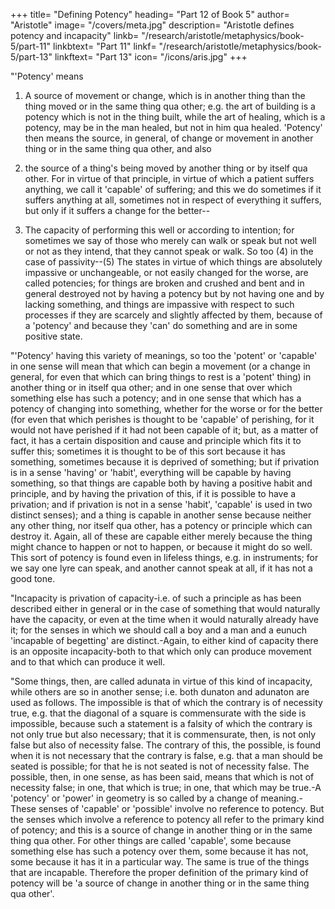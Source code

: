 +++
title= "Defining Potency"
heading= "Part 12 of Book 5"
author= "Aristotle"
image= "/covers/meta.jpg"
description= "Aristotle defines potency and incapacity"
linkb= "/research/aristotle/metaphysics/book-5/part-11"
linkbtext= "Part 11"
linkf= "/research/aristotle/metaphysics/book-5/part-13"
linkftext= "Part 13"
icon= "/icons/aris.jpg"
+++

"'Potency' means 

1. A source of movement or change, which is in another thing than the thing moved or in the same thing qua other; e.g. the art of building is a potency which is not in the thing built, while the art of healing, which is a potency, may be in the man healed, but not in him qua healed. 'Potency' then means the source, in general, of change or movement in another thing or in the same thing qua other, and also 

2. the source of a thing's being moved by another thing or by itself qua other. For in virtue of that principle, in virtue of which a patient suffers anything, we call it 'capable' of suffering; and this we do sometimes if it suffers anything at all, sometimes not in respect of everything it suffers, but only if it suffers a change for the better--

3. The capacity of performing this well or according to intention; for sometimes we say of those who merely can walk or speak but not well or not as they intend, that they cannot speak or walk. So too (4) in the case of passivity--(5) The states in virtue of which things are absolutely impassive or unchangeable, or not easily changed for the worse, are called potencies; for things are broken and crushed and bent and in general destroyed not by having a potency but by not having one and by lacking something, and things are impassive with respect to such processes if they are scarcely and slightly affected by them, because of a 'potency' and because they 'can' do something and are in some positive state.

"'Potency' having this variety of meanings, so too the 'potent' or 'capable' in one sense will mean that which can begin a movement (or a change in general, for even that which can bring things to rest is a 'potent' thing) in another thing or in itself qua other; and in one sense that over which something else has such a potency; and in one sense that which has a potency of changing into something, whether for the worse or for the better (for even that which perishes is thought to be 'capable' of perishing, for it would not have perished if it had not been capable of it; but, as a matter of fact, it has a certain disposition and cause and principle which fits it to suffer this; sometimes it is thought to be of this sort because it has something, sometimes because it is deprived of something; but if privation is in a sense 'having' or 'habit', everything will be capable by having something, so that things are capable both by having a positive habit and principle, and by having the privation of this, if it is possible to have a privation; and if privation is not in a sense 'habit', 'capable' is used in two distinct senses); and a thing is capable in another sense because neither any other thing, nor itself qua other, has a potency or principle which can destroy it. Again, all of these are capable either merely because the thing might chance to happen or not to happen, or because it might do so well. This sort of potency is found even in lifeless things, e.g. in instruments; for we say one lyre can speak, and another cannot speak at all, if it has not a good tone.

"Incapacity is privation of capacity-i.e. of such a principle as has been described either in general or in the case of something that would naturally have the capacity, or even at the time when it would naturally already have it; for the senses in which we should call a boy and a man and a eunuch 'incapable of begetting' are distinct.-Again, to either kind of capacity there is an opposite incapacity-both to that which only can produce movement and to that which can produce it well.

"Some things, then, are called adunata in virtue of this kind of incapacity, while others are so in another sense; i.e. both dunaton and adunaton are used as follows. The impossible is that of which the contrary is of necessity true, e.g. that the diagonal of a square is commensurate with the side is impossible, because such a statement is a falsity of which the contrary is not only true but also necessary; that it is commensurate, then, is not only false but also of necessity false. The contrary of this, the possible, is found when it is not necessary that the contrary is false, e.g. that a man should be seated is possible; for that he is not seated is not of necessity false. The possible, then, in one sense, as has been said, means that which is not of necessity false; in one, that which is true; in one, that which may be true.-A 'potency' or 'power' in geometry is so called by a change of meaning.-These senses of 'capable' or 'possible' involve no reference to potency. But the senses which involve a reference to potency all refer to the primary kind of potency; and this is a source of change in another thing or in the same thing qua other. For other things are called 'capable', some because something else has such a potency over them, some because it has not, some because it has it in a particular way. The same is true of the things that are incapable. Therefore the proper definition of the primary kind of potency will be 'a source of change in another thing or in the same thing qua other'.

